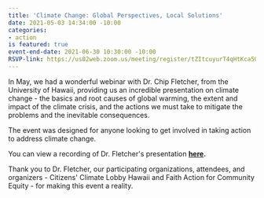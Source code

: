 ```yaml
---
title: 'Climate Change: Global Perspectives, Local Solutions'
date: 2021-05-03 14:34:00 -10:00
categories:
- action
is featured: true
event-end-date: 2021-06-30 10:30:00 -10:00
RSVP-link: https://us02web.zoom.us/meeting/register/tZItcuyurT4qHtKca501BVkF1Tg7hyiwkoTW
---
```


In May, we had a wonderful webinar with Dr. Chip Fletcher, from the University of Hawaii, providing us an incredible presentation on climate change - the basics and root causes of global warming, the extent and impact of the climate crisis, and the actions we must take to mitigate the problems and the inevitable consequences. 

The event was designed for anyone looking to get involved in taking action to address climate change.

You can view a recording of Dr. Fletcher's presentation **[here](http://ow.ly/Wi4W50EInya).**

Thank you to Dr. Fletcher, our participating organizations, attendees, and organizers - Citizens' Climate Lobby Hawaii and Faith Action for Community Equity - for making this event a reality.